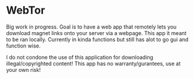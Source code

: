 # WebTor

Big work in progress. Goal is to have a web app that remotely lets you download magnet links onto your server via a webpage. This app it meant to be ran locally. Currently in kinda functions but still has alot to go gui and function wise.

I do not condone the use of this application for downloading illegal/copyrighted content! This app has no warranty/gurantees, use at your own risk!

